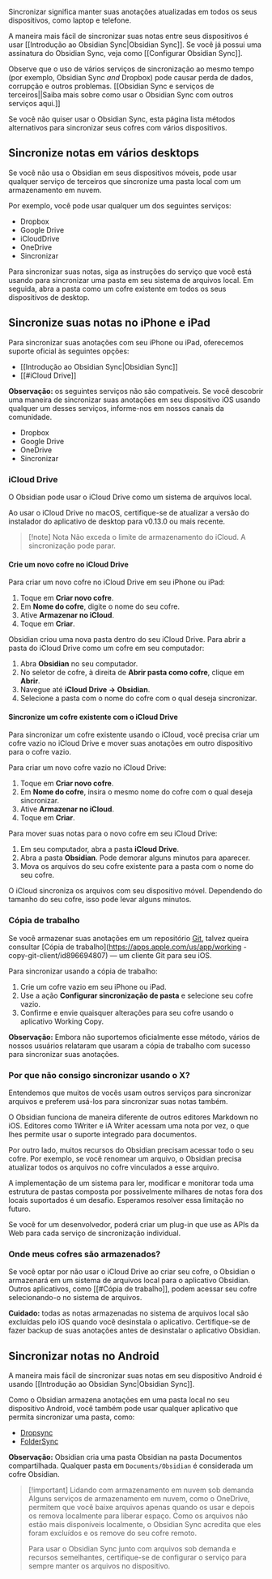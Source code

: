 Sincronizar significa manter suas anotações atualizadas em todos os seus dispositivos, como laptop e telefone.

A maneira mais fácil de sincronizar suas notas entre seus dispositivos é usar [[Introdução ao Obsidian Sync|Obsidian Sync]]. Se você já possui uma assinatura do Obsidian Sync, veja como [[Configurar Obsidian Sync]].

Observe que o uso de vários serviços de sincronização ao mesmo tempo (por exemplo, Obsidian Sync _and_ Dropbox) pode causar perda de dados, corrupção e outros problemas. [[Obsidian Sync e serviços de terceiros||Saiba mais sobre como usar o Obsidian Sync com outros serviços aqui.]]

Se você não quiser usar o Obsidian Sync, esta página lista métodos alternativos para sincronizar seus cofres com vários dispositivos.

## Sincronize notas em vários desktops

Se você não usa o Obsidian em seus dispositivos móveis, pode usar qualquer serviço de terceiros que sincronize uma pasta local com um armazenamento em nuvem.

Por exemplo, você pode usar qualquer um dos seguintes serviços:

- Dropbox
- Google Drive
- iCloudDrive
- OneDrive
- Sincronizar

Para sincronizar suas notas, siga as instruções do serviço que você está usando para sincronizar uma pasta em seu sistema de arquivos local. Em seguida, abra a pasta como um cofre existente em todos os seus dispositivos de desktop.

## Sincronize suas notas no iPhone e iPad

Para sincronizar suas anotações com seu iPhone ou iPad, oferecemos suporte oficial às seguintes opções:

- [[Introdução ao Obsidian Sync|Obsidian Sync]]
- [[#iCloud Drive]]

**Observação:** os seguintes serviços não são compatíveis. Se você descobrir uma maneira de sincronizar suas anotações em seu dispositivo iOS usando qualquer um desses serviços, informe-nos em nossos canais da comunidade.

- Dropbox
- Google Drive
- OneDrive
- Sincronizar

### iCloud Drive

O Obsidian pode usar o iCloud Drive como um sistema de arquivos local.

Ao usar o iCloud Drive no macOS, certifique-se de atualizar a versão do instalador do aplicativo de desktop para v0.13.0 ou mais recente.

> [!note] Nota
> Não exceda o limite de armazenamento do iCloud. A sincronização pode parar.

#### Crie um novo cofre no iCloud Drive

Para criar um novo cofre no iCloud Drive em seu iPhone ou iPad:

1. Toque em **Criar novo cofre**.
2. Em **Nome do cofre**, digite o nome do seu cofre.
3. Ative **Armazenar no iCloud**.
4. Toque em **Criar**.

Obsidian criou uma nova pasta dentro do seu iCloud Drive. Para abrir a pasta do iCloud Drive como um cofre em seu computador:

1. Abra **Obsidian** no seu computador.
2. No seletor de cofre, à direita de **Abrir pasta como cofre**, clique em **Abrir**.
3. Navegue até **iCloud Drive → Obsidian**.
4. Selecione a pasta com o nome do cofre com o qual deseja sincronizar.

#### Sincronize um cofre existente com o iCloud Drive

Para sincronizar um cofre existente usando o iCloud, você precisa criar um cofre vazio no iCloud Drive e mover suas anotações em outro dispositivo para o cofre vazio.

Para criar um novo cofre vazio no iCloud Drive:

1. Toque em **Criar novo cofre**.
2. Em **Nome do cofre**, insira o mesmo nome do cofre com o qual deseja sincronizar.
3. Ative **Armazenar no iCloud**.
4. Toque em **Criar**.

Para mover suas notas para o novo cofre em seu iCloud Drive:

1. Em seu computador, abra a pasta **iCloud Drive**.
2. Abra a pasta **Obsidian**. Pode demorar alguns minutos para aparecer.
3. Mova os arquivos do seu cofre existente para a pasta com o nome do seu cofre.

O iCloud sincroniza os arquivos com seu dispositivo móvel. Dependendo do tamanho do seu cofre, isso pode levar alguns minutos.

### Cópia de trabalho

Se você armazenar suas anotações em um repositório [Git](https://git-scm.com/), talvez queira consultar [Cópia de trabalho](https://apps.apple.com/us/app/working -copy-git-client/id896694807) — um cliente Git para seu iOS.

Para sincronizar usando a cópia de trabalho:

1. Crie um cofre vazio em seu iPhone ou iPad.
2. Use a ação **Configurar sincronização de pasta** e selecione seu cofre vazio.
3. Confirme e envie quaisquer alterações para seu cofre usando o aplicativo Working Copy.

**Observação:** Embora não suportemos oficialmente esse método, vários de nossos usuários relataram que usaram a cópia de trabalho com sucesso para sincronizar suas anotações.

### Por que não consigo sincronizar usando o X?

Entendemos que muitos de vocês usam outros serviços para sincronizar arquivos e preferem usá-los para sincronizar suas notas também.

O Obsidian funciona de maneira diferente de outros editores Markdown no iOS. Editores como 1Writer e iA Writer acessam uma nota por vez, o que lhes permite usar o suporte integrado para documentos.

Por outro lado, muitos recursos do Obsidian precisam acessar todo o seu cofre. Por exemplo, se você renomear um arquivo, o Obsidian precisa atualizar todos os arquivos no cofre vinculados a esse arquivo.

A implementação de um sistema para ler, modificar e monitorar toda uma estrutura de pastas composta por possivelmente milhares de notas fora dos locais suportados é um desafio. Esperamos resolver essa limitação no futuro.

Se você for um desenvolvedor, poderá criar um plug-in que use as APIs da Web para cada serviço de sincronização individual.

### Onde meus cofres são armazenados?

Se você optar por não usar o iCloud Drive ao criar seu cofre, o Obsidian o armazenará em um sistema de arquivos local para o aplicativo Obsidian. Outros aplicativos, como [[#Cópia de trabalho]], podem acessar seu cofre selecionando-o no sistema de arquivos.

**Cuidado:** todas as notas armazenadas no sistema de arquivos local são excluídas pelo iOS quando você desinstala o aplicativo. Certifique-se de fazer backup de suas anotações antes de desinstalar o aplicativo Obsidian.

## Sincronizar notas no Android

A maneira mais fácil de sincronizar suas notas em seu dispositivo Android é usando [[Introdução ao Obsidian Sync|Obsidian Sync]].

Como o Obsidian armazena anotações em uma pasta local no seu dispositivo Android, você também pode usar qualquer aplicativo que permita sincronizar uma pasta, como:

- [Dropsync](https://play.google.com/store/apps/details?id=com.ttxapps.dropsync)
- [FolderSync](https://play.google.com/store/apps/details?id=dk.tacit.android.foldersync.lite)

**Observação:** Obsidian cria uma pasta Obsidian na pasta Documentos compartilhada. Qualquer pasta em `Documents/Obsidian` é considerada um cofre Obsidian.

> [!important] Lidando com armazenamento em nuvem sob demanda
> Alguns serviços de armazenamento em nuvem, como o OneDrive, permitem que você baixe arquivos apenas quando os usar e depois os remova localmente para liberar espaço. Como os arquivos não estão mais disponíveis localmente, o Obsidian Sync acredita que eles foram excluídos e os remove do seu cofre remoto.
>
> Para usar o Obsidian Sync junto com arquivos sob demanda e recursos semelhantes, certifique-se de configurar o serviço para sempre manter os arquivos no dispositivo.